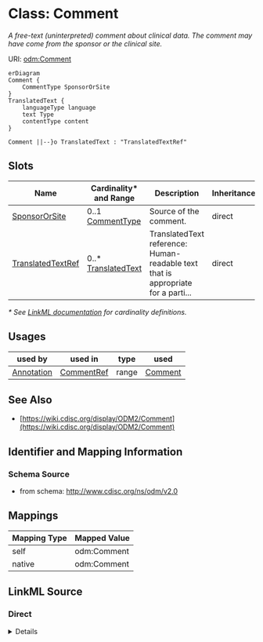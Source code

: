 # Class: Comment

_A free-text (uninterpreted) comment about clinical data. The comment may have come from the sponsor or the clinical site._




URI: [odm:Comment](http://www.cdisc.org/ns/odm/v2.0/Comment)


```mermaid
erDiagram
Comment {
    CommentType SponsorOrSite  
}
TranslatedText {
    languageType language  
    text Type  
    contentType content  
}

Comment ||--}o TranslatedText : "TranslatedTextRef"

```



<!-- no inheritance hierarchy -->


## Slots

| Name | Cardinality* and Range | Description | Inheritance |
| ---  | --- | --- | --- |
| [SponsorOrSite](SponsorOrSite.md) | 0..1 <br/> [CommentType](CommentType.md) | Source of the comment. | direct |
| [TranslatedTextRef](TranslatedTextRef.md) | 0..* <br/> [TranslatedText](TranslatedText.md) | TranslatedText reference: Human-readable text that is appropriate for a parti... | direct |

_* See [LinkML documentation](https://linkml.io/linkml/schemas/slots.html#slot-cardinality) for cardinality definitions._




## Usages

| used by | used in | type | used |
| ---  | --- | --- | --- |
| [Annotation](Annotation.md) | [CommentRef](CommentRef.md) | range | [Comment](Comment.md) |






## See Also

* [https://wiki.cdisc.org/display/ODM2/Comment](https://wiki.cdisc.org/display/ODM2/Comment)

## Identifier and Mapping Information







### Schema Source


* from schema: http://www.cdisc.org/ns/odm/v2.0





## Mappings

| Mapping Type | Mapped Value |
| ---  | ---  |
| self | odm:Comment |
| native | odm:Comment |





## LinkML Source

<!-- TODO: investigate https://stackoverflow.com/questions/37606292/how-to-create-tabbed-code-blocks-in-mkdocs-or-sphinx -->

### Direct

<details>
```yaml
name: Comment
description: A free-text (uninterpreted) comment about clinical data. The comment
  may have come from the sponsor or the clinical site.
from_schema: http://www.cdisc.org/ns/odm/v2.0
see_also:
- https://wiki.cdisc.org/display/ODM2/Comment
rank: 1000
slots:
- SponsorOrSite
- TranslatedTextRef
slot_usage:
  SponsorOrSite:
    name: SponsorOrSite
    description: Source of the comment.
    comments:
    - 'Optional

      enum values: (Sponsor | Site)'
    domain_of:
    - Comment
    range: CommentType
  TranslatedTextRef:
    name: TranslatedTextRef
    multivalued: true
    domain_of:
    - Description
    - Question
    - Definition
    - Prompt
    - CRFCompletionInstructions
    - ImplementationNotes
    - CDISCNotes
    - ErrorMessage
    - Decode
    - Comment
    range: TranslatedText
    inlined: true
    inlined_as_list: true
class_uri: odm:Comment

```
</details>

### Induced

<details>
```yaml
name: Comment
description: A free-text (uninterpreted) comment about clinical data. The comment
  may have come from the sponsor or the clinical site.
from_schema: http://www.cdisc.org/ns/odm/v2.0
see_also:
- https://wiki.cdisc.org/display/ODM2/Comment
rank: 1000
slot_usage:
  SponsorOrSite:
    name: SponsorOrSite
    description: Source of the comment.
    comments:
    - 'Optional

      enum values: (Sponsor | Site)'
    domain_of:
    - Comment
    range: CommentType
  TranslatedTextRef:
    name: TranslatedTextRef
    multivalued: true
    domain_of:
    - Description
    - Question
    - Definition
    - Prompt
    - CRFCompletionInstructions
    - ImplementationNotes
    - CDISCNotes
    - ErrorMessage
    - Decode
    - Comment
    range: TranslatedText
    inlined: true
    inlined_as_list: true
attributes:
  SponsorOrSite:
    name: SponsorOrSite
    description: Source of the comment.
    comments:
    - 'Optional

      enum values: (Sponsor | Site)'
    from_schema: http://www.cdisc.org/ns/odm/v2.0
    rank: 1000
    alias: SponsorOrSite
    owner: Comment
    domain_of:
    - Comment
    range: CommentType
  TranslatedTextRef:
    name: TranslatedTextRef
    description: 'TranslatedText reference: Human-readable text that is appropriate
      for a particular language. TranslatedText elements typically occur in a series,
      presenting a set of alternative textual renditions for different languages and
      types.'
    from_schema: http://www.cdisc.org/ns/odm/v2.0
    rank: 1000
    multivalued: true
    identifier: false
    alias: TranslatedTextRef
    owner: Comment
    domain_of:
    - Description
    - Question
    - Definition
    - Prompt
    - CRFCompletionInstructions
    - ImplementationNotes
    - CDISCNotes
    - ErrorMessage
    - Decode
    - Comment
    range: TranslatedText
    inlined: true
    inlined_as_list: true
class_uri: odm:Comment

```
</details>